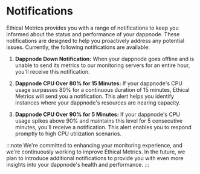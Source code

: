 # Notifications

Ethical Metrics provides you with a range of notifications to keep you informed about the status and performance of your dappnode. These notifications are designed to help you proactively address any potential issues. Currently, the following notifications are available:

1. **Dappnode Down Notification:** When your dappnode goes offline and is unable to send its metrics to our monitoring servers for an entire hour, you'll receive this notification.

2. **Dappnode CPU Over 80% for 15 Minutes:** If your dappnode's CPU usage surpasses 80% for a continuous duration of 15 minutes, Ethical Metrics will send you a notification. This alert helps you identify instances where your dappnode's resources are nearing capacity.

3. **Dappnode CPU Over 90% for 5 Minutes:** If your dappnode's CPU usage spikes above 90% and maintains this level for 5 consecutive minutes, you'll receive a notification. This alert enables you to respond promptly to high CPU utilization scenarios.

:::note
We're committed to enhancing your monitoring experience, and we're continuously working to improve Ethical Metrics. In the future, we plan to introduce additional notifications to provide you with even more insights into your dappnode's health and performance.
:::
